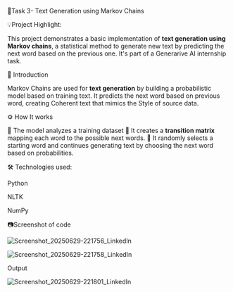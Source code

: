 🌟Task 3- Text Generation using Markov Chains 

💡Project Highlight:

This project demonstrates a basic implementation of **text generation using Markov chains**, a statistical method to generate new text by predicting the next word based on the previous one. It's part of a Generarive AI internship task.

📝 Introduction 

Markov Chains are used for **text generation** by building a probabilistic model based on training text. It predicts the next word based on previous word, creating Coherent text that mimics the Style of source data.

⚙ How It works 

🔹️ The model analyzes a training dataset
🔹️ It creates a **transition matrix** mapping each word to the possible next words.
🔹️ It randomly selects a starting word and continues generating text by choosing the next word based on probabilities.

🛠 Technologies used:

Python 

NLTK 

NumPy 

📷Screenshot of code 

![Screenshot_20250629-221756_LinkedIn](https://github.com/user-attachments/assets/f24a1984-d2fb-4fd4-a407-225d040a999f)

![Screenshot_20250629-221758_LinkedIn](https://github.com/user-attachments/assets/74eded1f-e25f-4c83-9a78-f32ec7f5089f)

Output 

![Screenshot_20250629-221801_LinkedIn](https://github.com/user-attachments/assets/92c77758-7f91-4994-afd1-e089865e98c4)

